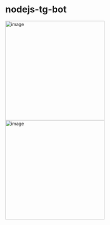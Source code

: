 # nodejs-tg-bot

<img width="310" alt="image" src="https://user-images.githubusercontent.com/80161180/236686317-5ab19a2c-1a17-4aa4-85f2-2d66117df04b.png">
<img width="310" alt="image" src="https://user-images.githubusercontent.com/80161180/236686364-c76e4845-86cb-4f97-b058-7e37af32bdc7.png">
